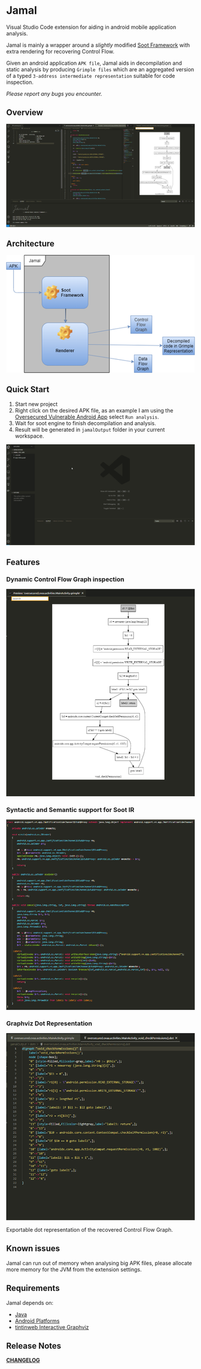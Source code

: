 # Jamal

Visual Studio Code extension for aiding in android mobile application analysis.

Jamal is mainly a wrapper around a *slightly* modified [Soot Framework](https://github.com/soot-oss/soot) with extra rendering for recovering Control Flow.

Given an android application `APK file`, Jamal aids in decompilation and static analysis by producing `Grimple files` which are an aggregated version of a typed `3-address intermediate representation` suitable for code inspection.

*Please report any bugs you encounter.*

## Overview

![overview](assets/overview.png)

## Architecture

![architecture](assets/architecture.png)

## Quick Start

1. Start new project
2. Right click on the desired APK file, as an example I am using the [Oversecured Vulnerable Android App](https://github.com/oversecured/ovaa) select `Run analysis`.
3. Wait for soot engine to finish decompilation and analysis.
4. Result will be generated in `jamalOutput` folder in your current workspace.

![quickstart](assets/quickstart.gif)

## Features

### Dynamic Control Flow Graph inspection 

![grammar](assets/cfg.png)

### Syntactic and Semantic support for Soot IR

![grammar](assets/sootIR_jimple_syntax.png)

### Graphviz Dot Representation 

![grammar](assets/dot.png)

Exportable dot representation of the recovered Control Flow Graph.

## Known issues

Jamal can run out of memory when analysing big APK files, please allocate more memory for the JVM from the extension settings.

## Requirements

Jamal depends on:
* [Java](https://www.oracle.com/java/technologies/javase/jdk15-archive-downloads.html)
* [Android Platforms](https://github.com/Sable/android-platforms)
* [tintinweb Interactive Graphviz](https://github.com/tintinweb/vscode-interactive-graphviz)

## Release Notes

**[CHANGELOG](./CHANGELOG.md)**

